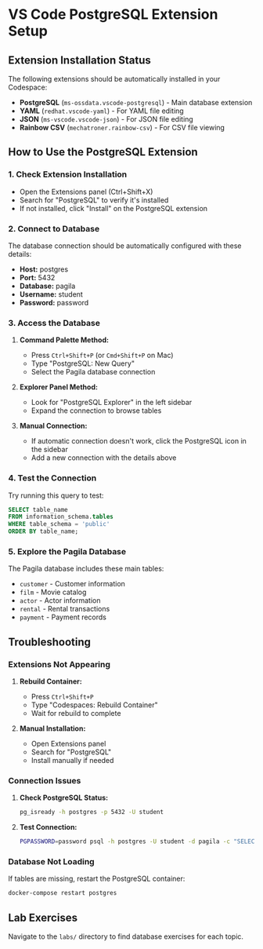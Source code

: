 # VS Code PostgreSQL Extension Setup

## Extension Installation Status
The following extensions should be automatically installed in your Codespace:
- **PostgreSQL** (`ms-ossdata.vscode-postgresql`) - Main database extension
- **YAML** (`redhat.vscode-yaml`) - For YAML file editing
- **JSON** (`ms-vscode.vscode-json`) - For JSON file editing  
- **Rainbow CSV** (`mechatroner.rainbow-csv`) - For CSV file viewing

## How to Use the PostgreSQL Extension

### 1. Check Extension Installation
- Open the Extensions panel (Ctrl+Shift+X)
- Search for "PostgreSQL" to verify it's installed
- If not installed, click "Install" on the PostgreSQL extension

### 2. Connect to Database
The database connection should be automatically configured with these details:
- **Host:** postgres
- **Port:** 5432
- **Database:** pagila
- **Username:** student
- **Password:** password

### 3. Access the Database
1. **Command Palette Method:**
   - Press `Ctrl+Shift+P` (or `Cmd+Shift+P` on Mac)
   - Type "PostgreSQL: New Query"
   - Select the Pagila database connection

2. **Explorer Panel Method:**
   - Look for "PostgreSQL Explorer" in the left sidebar
   - Expand the connection to browse tables

3. **Manual Connection:**
   - If automatic connection doesn't work, click the PostgreSQL icon in the sidebar
   - Add a new connection with the details above

### 4. Test the Connection
Try running this query to test:
```sql
SELECT table_name 
FROM information_schema.tables 
WHERE table_schema = 'public' 
ORDER BY table_name;
```

### 5. Explore the Pagila Database
The Pagila database includes these main tables:
- `customer` - Customer information
- `film` - Movie catalog
- `actor` - Actor information
- `rental` - Rental transactions
- `payment` - Payment records

## Troubleshooting

### Extensions Not Appearing
1. **Rebuild Container:** 
   - Press `Ctrl+Shift+P`
   - Type "Codespaces: Rebuild Container"
   - Wait for rebuild to complete

2. **Manual Installation:**
   - Open Extensions panel
   - Search for "PostgreSQL"
   - Install manually if needed

### Connection Issues
1. **Check PostgreSQL Status:**
   ```bash
   pg_isready -h postgres -p 5432 -U student
   ```

2. **Test Connection:**
   ```bash
   PGPASSWORD=password psql -h postgres -U student -d pagila -c "SELECT version();"
   ```

### Database Not Loading
If tables are missing, restart the PostgreSQL container:
```bash
docker-compose restart postgres
```

## Lab Exercises
Navigate to the `labs/` directory to find database exercises for each topic.
